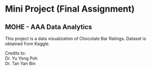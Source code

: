 # Mini Project (Final Assignment)

## MOHE - AAA Data Analytics

This project is a data visualization of Chocolate Bar Ratings. Dataset is obtained from Kaggle.  

Credits to:   
    Dr. Yu Yong Poh  
    Dr. Tan Yan Bin
